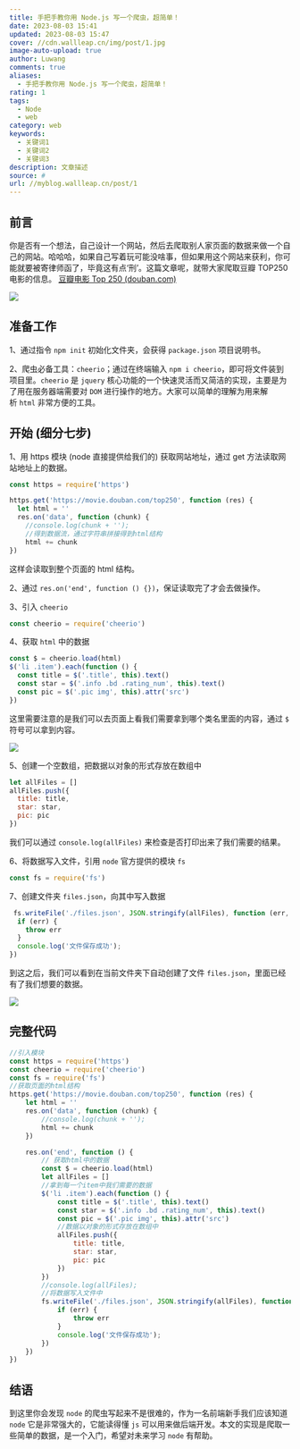 ```yaml
---
title: 手把手教你用 Node.js 写一个爬虫，超简单！
date: 2023-08-03 15:41
updated: 2023-08-03 15:47
cover: //cdn.wallleap.cn/img/post/1.jpg
image-auto-upload: true
author: Luwang
comments: true
aliases:
  - 手把手教你用 Node.js 写一个爬虫，超简单！
rating: 1
tags:
  - Node
  - web
category: web
keywords:
  - 关键词1
  - 关键词2
  - 关键词3
description: 文章描述
source: #
url: //myblog.wallleap.cn/post/1
---
```


## 前言

你是否有一个想法，自己设计一个网站，然后去爬取别人家页面的数据来做一个自己的网站。哈哈哈，如果自己写着玩可能没啥事，但如果用这个网站来获利，你可能就要被寄律师函了，毕竟这有点‘刑’。这篇文章呢，就带大家爬取豆瓣 TOP250 电影的信息。 [豆瓣电影 Top 250 (douban.com)](https://link.juejin.cn/?target=https%3A%2F%2Fmovie.douban.com%2Ftop250 "https://movie.douban.com/top250")

![](https://cdn.wallleap.cn/img/pic/illustration/202308031543389.png)

## 准备工作

1、通过指令 `npm init` 初始化文件夹，会获得 `package.json` 项目说明书。

2、爬虫必备工具：`cheerio`；通过在终端输入 `npm i cheerio`，即可将文件装到项目里。`cheerio` 是 `jquery` 核心功能的一个快速灵活而又简洁的实现，主要是为了用在服务器端需要对 `DOM` 进行操作的地方。大家可以简单的理解为用来解析 `html` 非常方便的工具。

## 开始 (细分七步)

1、用 https 模块 (node 直接提供给我们的) 获取网站地址，通过 get 方法读取网站地址上的数据。

```js
const https = require('https')

https.get('https://movie.douban.com/top250', function (res) {
  let html = ''
  res.on('data', function (chunk) {
    //console.log(chunk + '');
    //得到数据流，通过字符串拼接得到html结构
    html += chunk
})
```

这样会读取到整个页面的 html 结构。

2、通过 `res.on('end', function () {})`，保证读取完了才会去做操作。

3、引入 `cheerio`

```js
const cheerio = require('cheerio')
```

4、获取 `html` 中的数据

```js
const $ = cheerio.load(html)
$('li .item').each(function () {
  const title = $('.title', this).text()
  const star = $('.info .bd .rating_num', this).text()
  const pic = $('.pic img', this).attr('src')
})
```

这里需要注意的是我们可以去页面上看我们需要拿到哪个类名里面的内容，通过 `$` 符号可以拿到内容。

![](https://cdn.wallleap.cn/img/pic/illustration/202308031543390.png)

5、创建一个空数组，把数据以对象的形式存放在数组中

```js
let allFiles = []
allFiles.push({
  title: title,
  star: star,
  pic: pic
})
```

我们可以通过 `console.log(allFiles)` 来检查是否打印出来了我们需要的结果。

6、将数据写入文件，引用 `node` 官方提供的模块 `fs`

```js
const fs = require('fs')
```

7、创建文件夹 `files.json`，向其中写入数据

```js
 fs.writeFile('./files.json', JSON.stringify(allFiles), function (err, data) {
  if (err) {
    throw err
  }
  console.log('文件保存成功');
})
```

到这之后，我们可以看到在当前文件夹下自动创建了文件 `files.json`，里面已经有了我们想要的数据。

![](https://cdn.wallleap.cn/img/pic/illustration/202308031543391.png)

## 完整代码

```js
//引入模块
const https = require('https')
const cheerio = require('cheerio')
const fs = require('fs')
//获取页面的html结构
https.get('https://movie.douban.com/top250', function (res) {
    let html = ''
    res.on('data', function (chunk) {
        //console.log(chunk + '');
        html += chunk
    })

    res.on('end', function () {
        // 获取html中的数据
        const $ = cheerio.load(html)
        let allFiles = []
        //拿到每一个item中我们需要的数据
        $('li .item').each(function () {
            const title = $('.title', this).text()
            const star = $('.info .bd .rating_num', this).text()
            const pic = $('.pic img', this).attr('src')
            //数据以对象的形式存放在数组中
            allFiles.push({
                title: title,
                star: star,
                pic: pic
            })
        })
        //console.log(allFiles);
        //将数据写入文件中
        fs.writeFile('./files.json', JSON.stringify(allFiles), function (err, data) {
            if (err) {
                throw err
            }
            console.log('文件保存成功');
        })
    })
})
```

## 结语

到这里你会发现 `node` 的爬虫写起来不是很难的，作为一名前端新手我们应该知道 `node` 它是非常强大的，它能读得懂 `js` 可以用来做后端开发。本文的实现是爬取一些简单的数据，是一个入门，希望对未来学习 `node` 有帮助。
